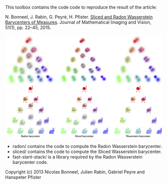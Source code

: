 This toolbox contains the code code to reproduce the result of the article:

N. Bonneel, J. Rabin, G. Peyré, H. Pfister. [Sliced and Radon Wasserstein Barycenters of Measures](https://hal.archives-ouvertes.fr/hal-00881872/). Journal of Mathematical Imaging and Vision, 51(1), pp. 22–45, 2015.

![Examples of barycenters](img/barycenters.png)

* radon/ contains the code to compute the Radon Wasserstein barycenter.
* sliced/ contains the code to compute the Sliced Wasserstein barycenter.
* fast-slant-stack/ is a library required by the Radon Wasserstein barycenter code.

Copyright (c) 2013 Nicolas Bonneel, Julien Rabin, Gabriel Peyre and Hanspeter Pfister
